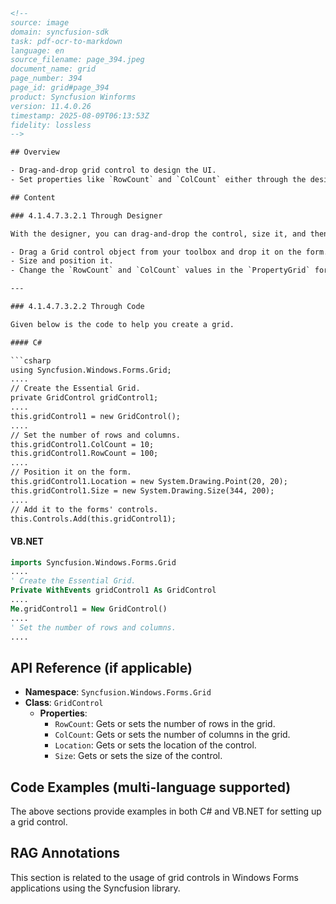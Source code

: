 ```html
<!-- 
source: image
domain: syncfusion-sdk
task: pdf-ocr-to-markdown
language: en
source_filename: page_394.jpeg
document_name: grid
page_number: 394
page_id: grid#page_394
product: Syncfusion Winforms
version: 11.4.0.26
timestamp: 2025-08-09T06:13:53Z
fidelity: lossless
-->

## Overview

- Drag-and-drop grid control to design the UI.
- Set properties like `RowCount` and `ColCount` either through the designer or by coding.

## Content

### 4.1.4.7.3.2.1 Through Designer

With the designer, you can drag-and-drop the control, size it, and then set a couple of properties.

- Drag a Grid control object from your toolbox and drop it on the form.
- Size and position it.
- Change the `RowCount` and `ColCount` values in the `PropertyGrid` for this control.

---

### 4.1.4.7.3.2.2 Through Code

Given below is the code to help you create a grid.

#### C#

```csharp
using Syncfusion.Windows.Forms.Grid;
....
// Create the Essential Grid.
private GridControl gridControl1;
....
this.gridControl1 = new GridControl();
....
// Set the number of rows and columns.
this.gridControl1.ColCount = 10;
this.gridControl1.RowCount = 100;
....
// Position it on the form.
this.gridControl1.Location = new System.Drawing.Point(20, 20);
this.gridControl1.Size = new System.Drawing.Size(344, 200);
....
// Add it to the forms' controls.
this.Controls.Add(this.gridControl1);
```

#### VB.NET

```vb
imports Syncfusion.Windows.Forms.Grid
....
' Create the Essential Grid.
Private WithEvents gridControl1 As GridControl
....
Me.gridControl1 = New GridControl()
....
' Set the number of rows and columns.
....
```

## API Reference (if applicable)

- **Namespace**: `Syncfusion.Windows.Forms.Grid`
- **Class**: `GridControl`
  - **Properties**:
    - `RowCount`: Gets or sets the number of rows in the grid.
    - `ColCount`: Gets or sets the number of columns in the grid.
    - `Location`: Gets or sets the location of the control.
    - `Size`: Gets or sets the size of the control.

## Code Examples (multi-language supported)

The above sections provide examples in both C# and VB.NET for setting up a grid control.

## RAG Annotations

This section is related to the usage of grid controls in Windows Forms applications using the Syncfusion library.

<!-- tags: [Syncfusion, Windows Forms, GridControl, Designer, Code] keywords: [Grid, RowCount, ColCount, PropertyGrid, ControlPosition, ControlSize, C#, VB.NET] -->
```